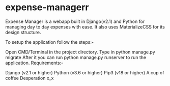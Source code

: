 # expense-managerr

Expense Manager is a webapp built in Django(v2.1) and Python for managing day to day expenses with ease. It also uses MaterializeCSS for its design structure.

To setup the application follow the steps:-

Open CMD/Terminal in the project directory.
Type in python manage.py migrate
After it you can run python manage.py runserver to run the application.
Requirements:-

Django (v2.1 or higher)
Python (v3.6 or higher)
Pip3 (v18 or higher)
A cup of coffee
Desperation x_x

